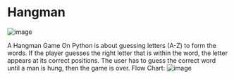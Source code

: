 # Hangman
![image](https://user-images.githubusercontent.com/57057146/126118936-cb9009bc-e848-4581-9707-43b2f976a9c4.png)

A Hangman Game On Python is about guessing letters (A-Z) to form the words. If the player guesses the right letter that is within the word, the letter appears at its correct positions. The user has to guess the correct word until a man is hung, then the game is over.
Flow Chart:
![image](https://user-images.githubusercontent.com/57057146/126118859-0d5125ee-96fe-475a-a8e3-8cda3d0517d9.png)
